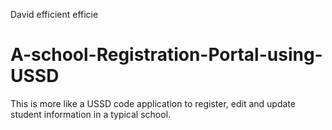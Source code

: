 David efficient efficie
# A-school-Registration-Portal-using-USSD
This is more like a USSD code application to register, edit and update student information in a typical school.
